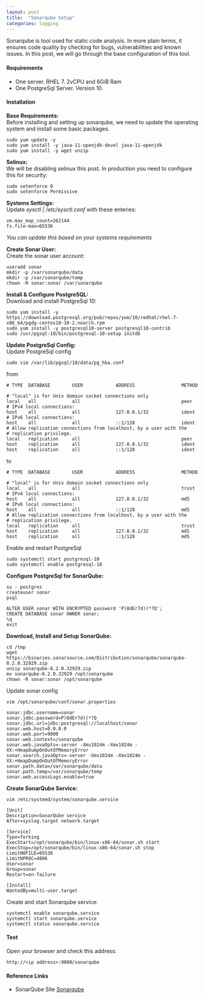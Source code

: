 ```yaml
---
layout: post
title:  "Sonarqube Setup"
categories: logging
---
```


Sonarqube is tool used for static code analysis. In more plain terms, it ensures code quality by checking for bugs, vulnerabilities and known issues. In this post, we will go through the base configuration of this tool.

#### **Requirements**
* One server. RHEL 7. 2vCPU and 6GiB Ram
* One PostgreSql Server. Version 10.


#### **Installation**

**Base Requirements:**<br>
Before installing and setting up sonarqube, we need to update the operating system and install some basic packages.
```
sudo yum update -y
sudo yum install -y java-11-openjdk-devel java-11-openjdk
sudo yum install -y wget unzip 
```

**Selinux:**<br>
We will be disabling selinux this post. In production you need to configure this for security:
```
sudo setenforce 0
sudo setenforce Permissive
```

**Systems Settings:**<br>
Update *sysctl | /etc/sysctl.conf* with these enteries:
```
vm.max_map_count=262144
fs.file-max=65536
```
*You can update this based on your systems requirements*

**Create Sonar User:**<br>
Create the sonar user account:
```
useradd sonar
mkdir -p /var/sonarqube/data
mkdir -p /var/sonarqube/temp
chown -R sonar:sonar /var/sonarqube
```

**Install & Configure PostgreSQL:**<br>
Download and install PostgreSql 10:
```
sudo yum install -y https://download.postgresql.org/pub/repos/yum/10/redhat/rhel-7-x86_64/pgdg-centos10-10-2.noarch.rpm
sudo yum install -y postgresql10-server postgresql10-contrib 
sudo /usr/pgsql-10/bin/postgresql-10-setup initdb

```

**Update PostgreSql Config:**<br>
Update PostgreSql config
```
sudo vim /var/lib/pgsql/10/data/pg_hba.conf
```
from
```
# TYPE  DATABASE        USER            ADDRESS                 METHOD

# "local" is for Unix domain socket connections only
local   all             all                                     peer
# IPv4 local connections:
host    all             all             127.0.0.1/32            ident
# IPv6 local connections:
host    all             all             ::1/128                 ident
# Allow replication connections from localhost, by a user with the
# replication privilege.
local   replication     all                                     peer
host    replication     all             127.0.0.1/32            ident
host    replication     all             ::1/128                 ident
```
to
```
# TYPE  DATABASE        USER            ADDRESS                 METHOD

# "local" is for Unix domain socket connections only
local   all             all                                     trust
# IPv4 local connections:
host    all             all             127.0.0.1/32            md5
# IPv6 local connections:
host    all             all             ::1/128                 md5
# Allow replication connections from localhost, by a user with the
# replication privilege.
local   replication     all                                     trust
host    replication     all             127.0.0.1/32            md5
host    replication     all             ::1/128                 md5
```
Enable and restart PostgreSql
```
sudo systemctl start postgresql-10
sudo systemctl enable postgresql-10
```

**Configure PostgreSql for SonarQube:**<br>
```
su - postgres
createuser sonar
psql

ALTER USER sonar WITH ENCRYPTED password 'P)8dEr7d)(*?Q';
CREATE DATABASE sonar OWNER sonar;
\q
exit
```

**Download, Install and Setup SonarQube:**<br>
```
cd /tmp
wget https://binaries.sonarsource.com/Distribution/sonarqube/sonarqube-8.2.0.32929.zip
unzip sonarqube-8.2.0.32929.zip
mv sonarqube-8.2.0.32929 /opt/sonarqube
chown -R sonar:sonar /opt/sonarqube
```

Update sonar config
```
vim /opt/sonarqube/conf/sonar.properties

sonar.jdbc.username=sonar
sonar.jdbc.password=P)8dEr7d)(*?Q
sonar.jdbc.url=jdbc:postgresql://localhost/sonar
sonar.web.host=0.0.0.0
sonar.web.port=9000
sonar.web.context=/sonarqube
sonar.web.javaOpts=-server -Xms1024m -Xmx1024m -XX:+HeapDumpOnOutOfMemoryError
sonar.search.javaOpts=-server -Xms1024m -Xmx1024m -XX:+HeapDumpOnOutOfMemoryError
sonar.path.data=/var/sonarqube/data
sonar.path.temp=/var/sonarqube/temp
sonar.web.accessLogs.enable=true 
```

**Create SonarQube Service:**<br>
```
vim /etc/systemd/system/sonarqube.service

[Unit]
Description=SonarQube service
After=syslog.target network.target

[Service]
Type=forking
ExecStart=/opt/sonarqube/bin/linux-x86-64/sonar.sh start
ExecStop=/opt/sonarqube/bin/linux-x86-64/sonar.sh stop
LimitNOFILE=65536
LimitNPROC=4096
User=sonar
Group=sonar
Restart=on-failure

[Install]
WantedBy=multi-user.target
```

Create and start Sonarqube service:
```
systemctl enable sonarqube.service
systemctl start sonarqube.service
systemctl status sonarqube.service
```


#### **Test**
Open your browser and check this address:
```
http://<ip address>:9000/sonarqube
```

#### **Reference Links**
* SonarQube Site [Sonarqube](https://www.sonarqube.org/)
